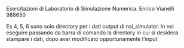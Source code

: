 Esercitazioni di Laboratorio di Simulazione Numerica.
Enrico Vianelli 988650

Es 4, 5, 6 sono solo directory per i dati output di nsl_simulator. In nsl eseguire passando da barra di comando la directory in cui si desidera stampare i dati, dopo aver modificato opportunamente l'input
